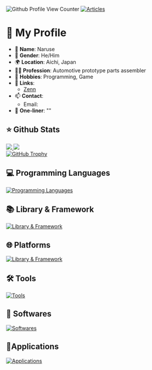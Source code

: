 ![Github Profile View Counter](https://komarev.com/ghpvc/?username=naruse-87ceeb&abbreviated=true)
[![Articles](https://badgen.org/img/zenn/saitogo/articles?style=plastic)](https://zenn.dev/hrt87ceeb)

# 👋 My Profile

- 👤 **Name**: Naruse
- 👨 **Gender**: He/Him
- 🌍 **Location**: Aichi, Japan
- 👩‍💻 **Profession**: Automotive prototype parts assembler
- 🎨 **Hobbies**: Programming, Game 
- 🔗 **Links**:
  - [Zenn](https://zenn.dev/hrt87ceeb)
- 📫 **Contact**:
  - Email: 
- 💬 **One-liner**: ""

## ⭐ Github Stats

<div>
  <a href="https://github.com/anuraghazra/github-readme-stats">
    <img src="https://github-readme-stats.vercel.app/api?username=naruse-87ceeb&count_private=true&show_icons=true&hide_title=true" />
  </a>
  <a href="https://github.com/anuraghazra/github-readme-stats">
    <img src="https://github-readme-stats.vercel.app/api/top-langs/?username=naruse-87ceeb&layout=compact" />
  </a>
</div>

<a href="https://github.com/ryo-ma/github-profile-trophy">
  <img src="https://github-profile-trophy.vercel.app/?username=naruse-87ceeb&theme=flat&margin-w=15&margin-h=15" alt="GitHub Trophy">
</a>


## 💻 Programming Languages

[![Programming Languages](https://skillicons.dev/icons?perline=8&i=html,css,js,ts,php,java,py,dart,c,haskell,kotlin)](https://skillicons.dev)

## 📚 Library & Framework

[![Library & Framework](https://skillicons.dev/icons?perline=8&i=vue,nuxtjs,vuetify,svelte,jquery,pug,sass,bootstrap,laravel,express,flutter)](https://skillicons.dev)

## 🌐 Platforms

[![Library & Framework](https://skillicons.dev/icons?perline=8&i=gcp,firebase,nodejs,github,supabase)](https://skillicons.dev)

## 🛠️ Tools

[![Tools](https://skillicons.dev/icons?perline=8&i=npm,pnpm,webpack,git)](https://skillicons.dev)

## 💾 Softwares

[![Softwares](https://skillicons.dev/icons?perline=8&i=windows,linux,ubuntu,docker,mysql)](https://skillicons.dev)

## 📱Applications

[![Applications](https://skillicons.dev/icons?perline=8&i=androidstudio,idea,vscode,discord,postman,wordpress,figma,emacs,ps,unreal)](https://skillicons.dev)
